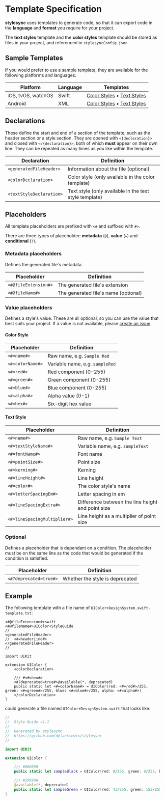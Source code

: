# Template Specification

**stylesync** uses templates to generate code, so that it can export code in the **language** and **format** you require for your project.

The **text styles** template and the **color styles** template should be stored as files in your project, and referenced in `stylesyncConfig.json`.

## Sample Templates

If you would prefer to use a sample template, they are available for the following platforms and languages:

| Platform | Language | Templates |
| --- | --- | --- |
| iOS, tvOS, watchOS | Swift | [Color Styles](https://github.com/dylanslewis/stylesync/blob/master/Sources/StyleSyncCore/Templates/ColorStyles/iOSColorStyles.swift-template.txt) • [Text Styles](https://github.com/dylanslewis/stylesync/blob/master/Sources/StyleSyncCore/Templates/TextStyles/iOSTextStyles.swift-template.txt)
| Android | XML | [Color Styles](https://github.com/dylanslewis/stylesync/blob/master/Sources/StyleSyncCore/Templates/ColorStyles/AndroidColorStyles.xml-template.txt) • [Text Styles](https://github.com/dylanslewis/stylesync/blob/master/Sources/StyleSyncCore/Templates/TextStyles/AndroidTextStyles.xml-template.txt) |

## Declarations

These define the start and end of a section of the template, such as the header section or a style section. They are opened with `<{declaration}>` and closed with `</{declaration}>`, both of which **must** appear on their own line. They can be repeated as many times as you like within the template.

| Declaration | Definition |
| --- | --- |
| `<generatedFileHeader>` | Information about the file (optional) |
| `<colorDeclaration>` | Color style (only available in the color template) |
| `<textStyleDeclaration>` | Text style (only available in the text style template) |

## Placeholders

All template placeholders are prefixed with `<#` and suffixed with `#>`.

There are three types of placeholder: **metadata** (`@`), **value** (`=`) and **conditional** (`?`).

### Metadata placeholders

Defines the generated file's metadata.

| Placeholder | Definition |
| --- | --- |
| `<#@fileExtension#>` | The generated file's extension |
| `<#@fileName#>` | The generated file's name (optional) |

### Value placeholders

Defines a style's value. These are all optional, so you can use the value that best suits your project. If a value is not available, please [create an issue](https://github.com/dylanslewis/stylesync/issues/new).

#### Color Style

| Placeholder | Definition |
| --- | --- |
| `<#=name#>` | Raw name, e.g. `Sample Red`|
| `<#=colorName#>` | Variable name, e.g. `sampleRed`|
| `<#=red#>` | Red component (0-255) |
| `<#=green#>` | Green component (0-255) |
| `<#=blue#>` | Blue component (0-255) |
| `<#=alpha#>` | Alpha value (0-1) |
| `<#=hex#>` | Six-digit hex value |

#### Text Style

| Placeholder | Definition |
| --- | --- |
| `<#=name#>` | Raw name, e.g. `Sample Text` |
| `<#=textStyleName#>` | Variable name, e.g. `sampleText` |
| `<#=fontName#>` | Font name |
| `<#=pointSize#>` | Point size |
| `<#=kerning#>` | Kerning |
| `<#=lineHeight#>` | Line height |
| `<#=color#>` | The color style's name |
| `<#=letterSpacingEm#>` | Letter spacing in em |
| `<#=lineSpacingExtra#>` | Difference between the line height and point size |
| `<#=lineSpacingMultiplier#>` | Line height as a multiplier of point size |

### Optional

Defines a placeholder that is dependant on a condition. The placeholder must be on the same line as the code that would be generated if the condition is satisfied.

| Placeholder | Definition |
| --- | --- |
| `<#?deprecated=true#>` | Whether the style is deprecated |

## Example

The following template with a file name of `UIColor+DesignSystem.swift-template.txt`:
```
<#@fileExtension#>swift
<#@fileName#>UIColor+StyleGuide
//
<generatedFileHeader>
//  <#=headerLine#>
</generatedFileHeader>
//

import UIKit

extension UIColor {
	<colorDeclaration>

	/// #<#=hex#>
	<#?deprecated=true#>@available(*, deprecated)
	public static let <#=colorName#> = UIColor(red: <#=red#>/255, green: <#=green#>/255, blue: <#=blue#>/255, alpha: <#=alpha#>)
	</colorDeclaration>
}
```

could generate a file named `UIColor+DesignSystem.swift` that looks like:
```swift
//
//  Style Guide v1.1
//  
//  Generated by stylesync
//  https://github.com/dylanslewis/stylesync
//

import UIKit

extension UIColor {

	/// #000000
	public static let sampleBlack = UIColor(red: 0/255, green: 0/255, blue: 0/255, alpha: 1.0)

	/// #29990A
	@available(*, deprecated)
	public static let sampleGreen = UIColor(red: 41/255, green: 153/255, blue: 10/255, alpha: 1.0)
}
```
